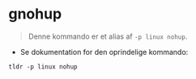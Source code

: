# gnohup

> Denne kommando er et alias af `-p linux nohup`.

- Se dokumentation for den oprindelige kommando:

`tldr -p linux nohup`
